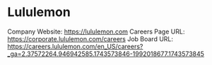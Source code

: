 # Lululemon

Company Website: https://lululemon.com
Careers Page URL: https://corporate.lululemon.com/careers
Job Board URL: https://careers.lululemon.com/en_US/careers?_ga=2.37572264.946942585.1743573846-1992018677.1743573845